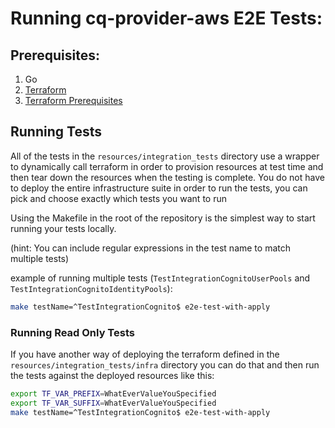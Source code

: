 # Running cq-provider-aws E2E Tests:


## Prerequisites:

1. Go
2. [Terraform](https://learn.hashicorp.com/tutorials/terraform/install-cli)
3. [Terraform Prerequisites](https://learn.hashicorp.com/tutorials/terraform/aws-build)



## Running Tests

All of the tests in the `resources/integration_tests` directory use a wrapper to dynamically call terraform in order to provision resources at test time and then tear down the resources when the testing is complete. You do not have to deploy the entire infrastructure suite in order to run the tests, you can pick and choose exactly which tests you want to run

Using the Makefile in the root of the repository is the simplest way to start running your tests locally. 

(hint: You can include regular expressions in the test name to match multiple tests)

example of running multiple tests (`TestIntegrationCognitoUserPools` and `TestIntegrationCognitoIdentityPools`):
``` bash
make testName=^TestIntegrationCognito$ e2e-test-with-apply
```


### Running Read Only Tests


If you have another way of deploying the terraform defined in the `resources/integration_tests/infra` directory you can do that and then run the tests against the deployed resources like this:


``` bash
export TF_VAR_PREFIX=WhatEverValueYouSpecified
export TF_VAR_SUFFIX=WhatEverValueYouSpecified
make testName=^TestIntegrationCognito$ e2e-test-with-apply
```